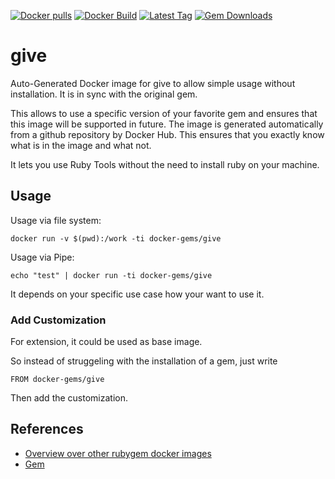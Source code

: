 [![Docker pulls](https://img.shields.io/docker/pulls/rubygem/give.svg)](https://hub.docker.com/r/rubygem/give/)
[![Docker Build](https://img.shields.io/docker/automated/rubygem/give.svg)](https://hub.docker.com/r/rubygem/give/)
[![Latest Tag](https://img.shields.io/github/tag/docker-rubygem/give.svg)](https://hub.docker.com/r/rubygem/give/)
[![Gem Downloads](https://img.shields.io/gem/dt/give.svg)](https://rubygems.org/gems/give/)
# give

Auto-Generated Docker image for give to allow simple usage without installation.
It is in sync with the original gem.

This allows to use a specific version of your favorite gem and ensures that this image will be supported in future.
The image is generated automatically from a github repository by Docker Hub.
This ensures that you exactly know what is in the image and what not.

It lets you use Ruby Tools without the need to install ruby on your machine.

## Usage

Usage via file system:

`docker run -v $(pwd):/work -ti docker-gems/give`

Usage via Pipe:

`echo "test" | docker run -ti docker-gems/give`

It depends on your specific use case how your want to use it.

### Add Customization

For extension, it could be used as base image.

So instead of struggeling with the installation of a gem, just write

`FROM docker-gems/give`

Then add the customization.

## References

 - [Overview over other rubygem docker images](https://github.com/thinkbot/docker-rubygem)
 - [Gem](https://rubygems.org/gems/give/)
